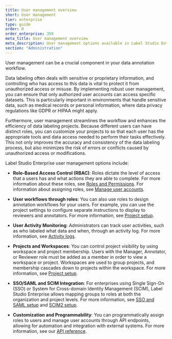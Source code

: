 ```yaml
---
title: User management overview
short: User management 
tier: enterprise
type: guide
order: 0
order_enterprise: 359
meta_title: User management overview
meta_description: User management options available in Label Studio Enterprise
section: "Administration"
---
```


User management can be a crucial component in your data annotation workflow. 

Data labeling often deals with sensitive or proprietary information, and controlling who has access to this data is vital to protect it from unauthorized access or misuse. By implementing robust user management, you can ensure that only authorized user accounts can access specific datasets. This is particularly important in environments that handle sensitive data, such as medical records or personal information, where data privacy regulations like GDPR or HIPAA might apply.

Furthermore, user management streamlines the workflow and enhances the efficiency of data labeling projects. Because different users can have distinct roles, you can customize your projects to so that each user has the appropriate tools and data access needed to perform their tasks effectively. This not only improves the accuracy and consistency of the data labeling process, but also minimizes the risk of errors or conflicts caused by unauthorized access or modifications. 

Label Studio Enterprise user management options include:

* **Role-Based Access Control (RBAC)**: Roles dictate the level of access that a users has and what actions they are able to complete. For more information about these roles, see [Roles and Permissions](admin_roles). For information about assigning roles, see [Manage user accounts](admin_user_manage).

* **User workflows through roles**: You can also use roles to design annotation workflows for your users. For example, you can use the project settings to configure separate instructions to display to reviewers and annotators. For more information, see [Project setup](setup_project).

* **User Activity Monitoring**: Administrators can track user activities, such as who labeled what data and when, through an activity log. For more information, see [Activity logs](admin_logs). 

* **Projects and Workspaces**: You can control project visibility by using workspace and project membership. Users with the Manager, Annotator, or Reviewer role must be added as a member in order to view a workspace or project. Workspaces are used to group projects, and membership cascades down to projects within the workspace. For more information, see [Project setup](setup_project).

* **SSO/SAML and SCIM Integration**: For enterprises using Single Sign-On (SSO) or System for Cross-domain Identity Management (SCIM), Label Studio Enterprise allows mapping groups to roles at both the organization and project levels. For more information, see [SSO and SAML setup](auth_setup) and [SCIM2 setup](scim_setup). 

* **Customization and Programmability**: You can programmatically assign roles to users and manage user accounts through API endpoints, allowing for automation and integration with external systems. For more information, see our [API reference](/api/#tag/Users). 
